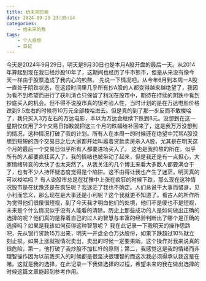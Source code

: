 ```yaml
---
title: 给未来的我
date: 2024-09-29 23:35:14
categories:
	- 给未来的我
tags:
	- 个人感想
    - 日记
---
```


今天是2024年9月29日，明天是9月30日也是本月A股开盘的最后一天。从2014年算起到现在我已经炒股10年了，这期间也经历了牛市熊市，但是从来没有像今天一样由于股票造成了我内心的煎熬。
先说一下情况吧，从今年6月到本周一A股一直处于阴跌状态，在这段时间里几乎所有抄A股的人都变得越来越绝望了，我因为看不到希望而进行了获利清仓只保留了利润在股市中，期待在持续的阴跌中看到抄底买入的机会。但不得不说股市真的很考验人性，当时计划的是在万达电影价格跌到9.5左右的时候将10万元全部梭哈进去。但是真的到了那一步反而不敢梭哈了，我只买入3万左右的万达电影，本以为万达会继续下跌到8元。没想到在这一星期仅仅用了3个交易日指数就把这三个月的跌幅给补回来了，这是我万万没想到的情况，这种情况打破了我的计划。所有人在本周一的时候还在绝望中咒骂A股没想到短短的四个交易日之后大家都开始叫嚣着贷款卖房杀入A股，尤其是在明天这个月的最后一个交易日似乎所有人都要进场买入了。
这也是我煎熬的所在，似乎所有的人都要疯狂买入了，我的情绪也被带动了起来，但是我还是有一点担心，大家情绪转变的太快了也太突然了。从我关注的几个博主来看大多数人都要满仓干了，也有不少人持怀疑态度觉得是个陷阱。这不由得让我也产生了迷茫，明天真的可以梭哈吗？
有人说股市总是在犹豫中上涨在疯狂的时候下跌，那么现在这种情况股市是在犹豫还是在疯狂呢？我迷茫了我也不确定。人们总说干大事而惜身，见小利而忘义，那么现在是大事还是小利呢？这个我就更不知道了。看古人的所作所为觉得他们很傻很短视，到了今天我才明白他们的处境，他们不是傻也不是短视，未来是个什么情况似乎没有人能看的清除。历史上那些成功的人是如何做出正确的选择的呢？他们真的是靠着自己的过人的智慧与丰富的经验判断出了哪个是正确的选择吗？如果是我该如何获得这种智慧呢？
我在此记录一下我明天的操作思路吧，先从银行贷款15万出来，明天一开盘全仓万达股份，如果下跌超过10%就立刻止损。如果上涨就视情况卖出，卖出的时候一定要果断。这个操作对我来说真的很危险，第一，他打破了我炒股不加杠杆的原则；第二，我感觉这是我的情绪而非理智操作因为以前我买入的时候都是很坚决很理智的而这次我必须得承认我这是在赌。这就是我的选择，在此记录一下我做选择的过程，希望未来的我在做出选择的时候这篇文章能起到参考作用。
